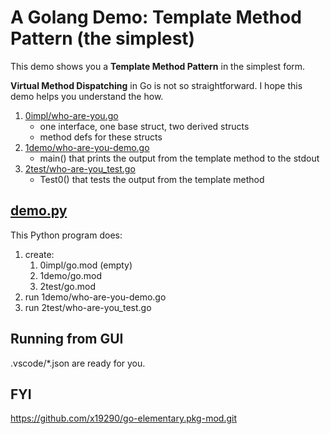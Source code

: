 # A Golang Demo: Template Method Pattern (the simplest)

This demo shows you a **Template Method Pattern** in the simplest form.

**Virtual Method Dispatching** in Go is not so straightforward.
I hope this demo helps you understand the how.

1. [0impl/who-are-you.go](0impl/who-are-you.go)
   - one interface, one base struct, two derived structs
   - method defs for these structs
1. [1demo/who-are-you-demo.go](1demo/who-are-you-demo.go)
   - main() that prints the output from the template method to the stdout
1. [2test/who-are-you_test.go](2test/who-are-you_test.go)
   - Test0() that tests the output from the template method

## [demo.py](demo.py)

This Python program does:
1. create:
   1. 0impl/go.mod (empty)
   1. 1demo/go.mod
   1. 2test/go.mod
1. run 1demo/who-are-you-demo.go
1. run 2test/who-are-you_test.go

## Running from GUI

.vscode/*.json are ready for you.

## FYI

https://github.com/x19290/go-elementary.pkg-mod.git
